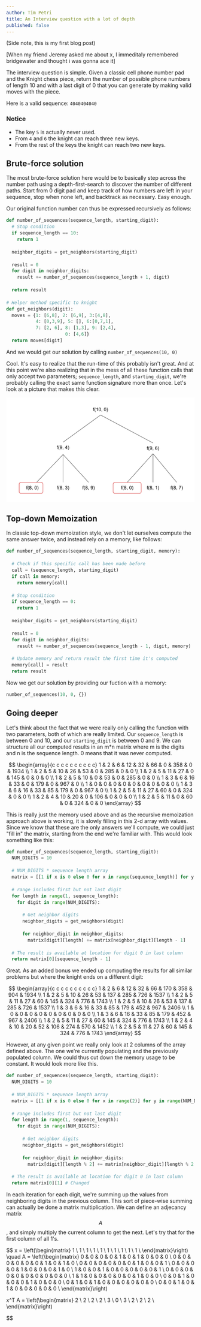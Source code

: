 ```yaml
---
author: Tim Petri
title: An Interview question with a lot of depth
published: false
---
```


(Side note, this is my first blog post)

[When my friend Jeremy asked me about x, I immeditaly remembered bridgewater and thought i was gonna ace it]

The interview question is simple. Given a classic cell phone number pad and the Knight chess piece, return the number of possible phone numbers of length 10 and with a last digit of 0 that you can generate by making valid moves with the piece. 

Here is a valid sequence: `4040404040`

### Notice
* The key `5` is actually never used.
* From `4` and `6` the knight can reach three new keys.
* From the rest of the keys the knight can reach two new keys.

## Brute-force solution
The most brute-force solution here would be to basically step across the number path using a depth-first-search to discover the number of different paths. Start from 0 digit pad and keep track of how numbers are left in your sequence, stop when none left, and backtrack as necessary. Easy enough.

Our original function number can thus be expressed recursively as follows:
```python
def number_of_sequences(sequence_length, starting_digit):
  # Stop condition
  if sequence_length == 10: 
    return 1

  neighbor_digits = get_neighbors(starting_digit)

  result = 0
  for digit in neighbor_digits:
    result += number_of_sequences(sequence_length + 1, digit)

  return result

# Helper method specific to knight
def get_neighbors(digit):
  moves = {1: [6,8], 2: [6,9], 3:[4,8],
           4: [0,3,9], 5: [], 6:[0,7,1],
           7: [2, 6], 8: [1,3], 9: [2,4],
                      0: [4,6]}
  return moves[digit]
```

And we would get our solution by calling `number_of_sequences(10, 0)`

Cool. It's easy to realize that the run-time of this probably isn't great. And at this point we're also realizing that in the mess of all these function calls that only accept two parameters; `sequence_length`, and `starting_digit`, we're probably calling the exact same function signature more than once. Let's look at a picture that makes this clear.

![Function call tree](/blog/assets/function-calls.png)

## Top-down Memoization

In classic top-down memoization style, we don't let ourselves compute the same answer twice, and instead rely on a memory, like follows:

```python
def number_of_sequences(sequence_length, starting_digit, memory):

  # Check if this specific call has been made before
  call = (sequence_length, starting_digit)
  if call in memory:
    return memory[call]

  # Stop condition
  if sequence_length == 0: 
    return 1

  neighbor_digits = get_neighbors(starting_digit)

  result = 0
  for digit in neighbor_digits:
    result += number_of_sequences(sequence_length - 1, digit, memory)

  # Update memory and return result the first time it's computed
  memory[call] = result
  return result
```

Now we get our solution by providing our fuction with a memory: 
```python 
number_of_sequences(10, 0, {})
```

## Going deeper
Let's think about the fact that we were really only calling the function with two parameters, both of which are really limited. Our `sequence_length` is between 0 and 10, and our `starting_digit` is between 0 and 9. We can structure all our computed results in an m\*n matrix where m is the digits and n is the sequence length. 0 means that it was never computed.

$$
\begin{array}{c c c c c c c c c c}
    1 & 2 & 6 & 12 & 32 & 66 & 0 & 358 & 0 & 1934 \\ 
    1 & 2 & 5 & 10 & 26 & 53 & 0 & 285 & 0 & 0 \\ 
    1 & 2 & 5 & 11 & 27 & 0 & 145 & 0 & 0 & 0 \\ 
    1 & 2 & 5 & 10 & 0 & 53 & 0 & 285 & 0 & 0 \\ 
    1 & 3 & 6 & 16 & 33 & 0 & 179 & 0 & 967 & 0 \\ 
    1 & 0 & 0 & 0 & 0 & 0 & 0 & 0 & 0 & 0 \\ 
    1 & 3 & 6 & 16 & 33 & 85 & 179 & 0 & 967 & 0 \\ 
    1 & 2 & 5 & 11 & 27 & 60 & 0 & 324 & 0 & 0 \\ 
    1 & 2 & 4 & 10 & 20 & 0 & 106 & 0 & 0 & 0 \\ 
    1 & 2 & 5 & 11 & 0 & 60 & 0 & 324 & 0 & 0
\end{array}
$$

This is really just the memory used above and as the recursive memoization approach above is working, it is slowly filling in this 2-d array with values. Since we know that these are the only answers we'll compute, we could just "fill in" the matrix, starting from the end we're familiar with. This would look something like this:

```python
def number_of_sequences(sequence_length, starting_digit):
  NUM_DIGITS = 10

  # NUM_DIGITS * sequence length array
  matrix = [[1 if x is 0 else 0 for x in range(sequence_length)] for y in range(NUM_DIGITS)]

  # range includes first but not last digit
  for length in range(1, sequence_length):
    for digit in range(NUM_DIGITS):

      # Get neighbor digits
      neighbor_digits = get_neighbors(digit)

      for neighbor_digit in neighbor_digits:
        matrix[digit][length] += matrix[neighbor_digit][length - 1]

  # The result is available at location for digit 0 in last column
  return matrix[0][sequence_length - 1]

```

Great. As an added bonus we ended up computing the results for all similar problems but where the knight ends on a different digit:

$$
\begin{array}{c c c c c c c c c c}
    1 & 2 & 6 & 12 & 32 & 66 & 170 & 358 & 904 & 1934 \\ 
    1 & 2 & 5 & 10 & 26 & 53 & 137 & 285 & 726 & 1537 \\ 
    1 & 2 & 5 & 11 & 27 & 60 & 145 & 324 & 776 & 1743 \\ 
    1 & 2 & 5 & 10 & 26 & 53 & 137 & 285 & 726 & 1537 \\ 
    1 & 3 & 6 & 16 & 33 & 85 & 179 & 452 & 967 & 2406 \\ 
    1 & 0 & 0 & 0 & 0 & 0 & 0 & 0 & 0 & 0 \\ 
    1 & 3 & 6 & 16 & 33 & 85 & 179 & 452 & 967 & 2406 \\ 
    1 & 2 & 5 & 11 & 27 & 60 & 145 & 324 & 776 & 1743 \\ 
    1 & 2 & 4 & 10 & 20 & 52 & 106 & 274 & 570 & 1452 \\ 
    1 & 2 & 5 & 11 & 27 & 60 & 145 & 324 & 776 & 1743 
\end{array}
$$

However, at any given point we really only look at 2 columns of the array defined above. The one we're currently populating and the previously populated column. We could thus cut down the memory usage to be constant. It would look more like this.

```python
def number_of_sequences(sequence_length, starting_digit):
  NUM_DIGITS = 10

  # NUM_DIGITS * sequence length array
  matrix = [[1 if x is 0 else 0 for x in range(2)] for y in range(NUM_DIGITS)] # Changed

  # range includes first but not last digit
  for length in range(1, sequence_length):
    for digit in range(NUM_DIGITS):

      # Get neighbor digits
      neighbor_digits = get_neighbors(digit)

      for neighbor_digit in neighbor_digits:
        matrix[digit][length % 2] += matrix[neighbor_digit][length % 2 - 1] # Changed

  # The result is available at location for digit 0 in last column
  return matrix[0][1] # Changed

```

In each iteration for each digit, we're summing up the values from neighboring digits in the previous column. This sort of piece-wise summing can actually be done a matrix multiplication. We can define an adjecancy matrix $$A$$, and simply multiply the current column to get the next. Let's try that for the first column of all 1's. 


$$
x = 
\left(\begin{matrix} 
  1 \\
  1 \\
  1 \\
  1 \\
  1 \\
  1 \\
  1 \\
  1 \\
  1 \\
  1 \\
\end{matrix}\right)
\quad 
A =  \left(\begin{matrix} 
  0 & 0 & 0 & 0 & 1 & 0 & 1 & 0 & 0 & 0 \\
  0 & 0 & 0 & 0 & 0 & 0 & 1 & 0 & 1 & 0 \\
  0 & 0 & 0 & 0 & 0 & 0 & 1 & 0 & 0 & 1 \\
  0 & 0 & 0 & 0 & 1 & 0 & 0 & 0 & 1 & 0 \\
  1 & 0 & 0 & 1 & 0 & 0 & 0 & 0 & 0 & 1 \\
  0 & 0 & 0 & 0 & 0 & 0 & 0 & 0 & 0 & 0 \\
  1 & 1 & 0 & 0 & 0 & 0 & 0 & 1 & 0 & 0 \\ 
  0 & 0 & 1 & 0 & 0 & 0 & 1 & 0 & 0 & 0 \\
  0 & 1 & 0 & 1 & 0 & 0 & 0 & 0 & 0 & 0 \\
  0 & 0 & 1 & 0 & 1 & 0 & 0 & 0 & 0 & 0 \\
\end{matrix}\right)

x^T A = 
\left(\begin{matrix} 
   2 \\
   2 \\
   2 \\
   2 \\
   3 \\
   0 \\
   3 \\
   2 \\
   2 \\
   2 \\
\end{matrix}\right)

$$